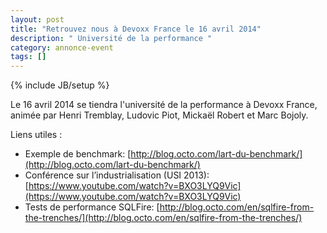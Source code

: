 ```yaml
---
layout: post
title: "Retrouvez nous à Devoxx France le 16 avril 2014"
description: " Université de la performance "
category: annonce-event
tags: []
---
```

{% include JB/setup %}

Le 16 avril 2014 se tiendra l'université de la performance à Devoxx France, animée par Henri Tremblay, Ludovic Piot, Mickaël Robert et Marc Bojoly.
<!-- more -->
Liens utiles :
* Exemple de benchmark:  [http://blog.octo.com/lart-du-benchmark/](http://blog.octo.com/lart-du-benchmark/)
* Conférence sur l’industrialisation (USI 2013): [https://www.youtube.com/watch?v=BXO3LYQ9Vic](https://www.youtube.com/watch?v=BXO3LYQ9Vic)
* Tests de performance SQLFire: [http://blog.octo.com/en/sqlfire-from-the-trenches/](http://blog.octo.com/en/sqlfire-from-the-trenches/)
